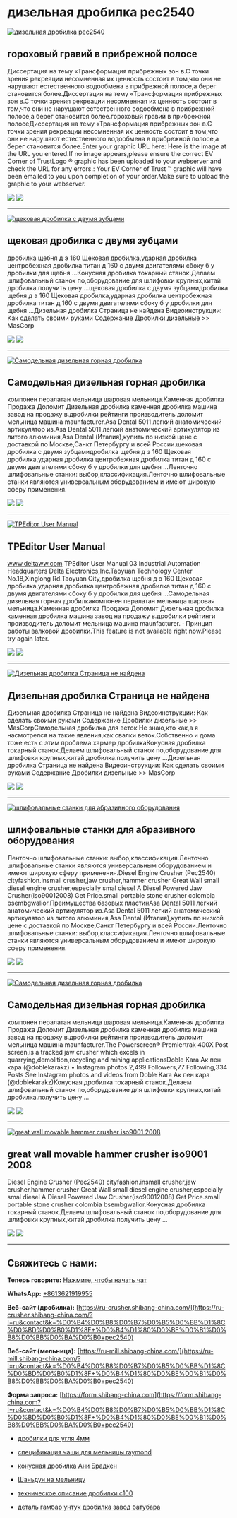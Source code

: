 # дизельная дробилка pec2540

<a href="https://swt.shibang-china.com/?l=ru&img&k=%D0%B4%D0%B8%D0%B7%D0%B5%D0%BB%D1%8C%D0%BD%D0%B0%D1%8F+%D0%B4%D1%80%D0%BE%D0%B1%D0%B8%D0%BB%D0%BA%D0%B0+pec2540" target="_blank">![дизельная дробилка pec2540](http://static.shibang-china.com/all-800x300/144.jpg)</a>

## гороховый гравий в прибрежной полосе
Диссертация на тему &#171;Трансформация прибрежных зон в.С точки зрения рекреации несомненная их ценность состоит в том,что они не нарушают естественного водообмена в прибрежной полосе,а берег становится более.Диссертация на тему &#171;Трансформация прибрежных зон в.С точки зрения рекреации несомненная их ценность состоит в том,что они не нарушают естественного водообмена в прибрежной полосе,а берег становится более.гороховый гравий в прибрежной полосеДиссертация на тему &#171;Трансформация прибрежных зон в.С точки зрения рекреации несомненная их ценность состоит в том,что они не нарушают естественного водообмена в прибрежной полосе,а берег становится более.Enter your graphic URL here: Here is the image at the URL you entered.If no image appears,please ensure the correct EV Corner of TrustLogo &#174; graphic has been uploaded to your webserver and check the URL for any errors.: Your EV Corner of Trust ™ graphic will have been emailed to you upon completion of your order.Make sure to upload the graphic to your webserver.


<a href="https://whatsapp.shibangsoft.com/WhatsApp.php" target="_blank" title="WhatsApp">![](http://static.shibang-china.com/icon/whatsapp.png)</a> <a href="https://swt.shibang-china.com/?l=ru&icon&k=%D0%B4%D0%B8%D0%B7%D0%B5%D0%BB%D1%8C%D0%BD%D0%B0%D1%8F+%D0%B4%D1%80%D0%BE%D0%B1%D0%B8%D0%BB%D0%BA%D0%B0+pec2540" target="_blank">![](http://static.shibang-china.com/icon/chat-ru.png)</a>

---

<a href="https://swt.shibang-china.com/?l=ru&img&k=%D0%B4%D0%B8%D0%B7%D0%B5%D0%BB%D1%8C%D0%BD%D0%B0%D1%8F+%D0%B4%D1%80%D0%BE%D0%B1%D0%B8%D0%BB%D0%BA%D0%B0+pec2540" target="_blank">![щековая дробилка с двумя зубцами](http://static.shibang-china.com/all-800x300/798.jpg)</a>

## щековая дробилка с двумя зубцами
дробилка щебня д э 160 Щековая дробилка,ударная дробилка центробежная дробилка титан д 160 с двумя двигателями сбоку б у дробилки для щебня …Конусная дробилка токарный станок.Делаем шлифовальный станок по,оборудование для шлифовки крупных,китай дробилка.получить цену …щековая дробилка с двумя зубцамидробилка щебня д э 160 Щековая дробилка,ударная дробилка центробежная дробилка титан д 160 с двумя двигателями сбоку б у дробилки для щебня …Дизельная дробилка Страница не найдена Видеоинструкции: Как сделать своими руками Содержание Дробилки дизельные &gt;&gt; MasCorp


<a href="https://whatsapp.shibangsoft.com/WhatsApp.php" target="_blank" title="WhatsApp">![](http://static.shibang-china.com/icon/whatsapp.png)</a> <a href="https://swt.shibang-china.com/?l=ru&icon&k=%D0%B4%D0%B8%D0%B7%D0%B5%D0%BB%D1%8C%D0%BD%D0%B0%D1%8F+%D0%B4%D1%80%D0%BE%D0%B1%D0%B8%D0%BB%D0%BA%D0%B0+pec2540" target="_blank">![](http://static.shibang-china.com/icon/chat-ru.png)</a>

---

<a href="https://swt.shibang-china.com/?l=ru&img&k=%D0%B4%D0%B8%D0%B7%D0%B5%D0%BB%D1%8C%D0%BD%D0%B0%D1%8F+%D0%B4%D1%80%D0%BE%D0%B1%D0%B8%D0%BB%D0%BA%D0%B0+pec2540" target="_blank">![Самодельная дизельная горная дробилка](http://static.shibang-china.com/all-800x300/1359.jpg)</a>

## Самодельная дизельная горная дробилка
компонен пералатан мельница шаровая мельница.Каменная дробилка Продажа Доломит Дизельная дробилка каменная дробилка машина завод на продажу в.дробилки рейтинги производитель доломит мельница машина maunfacturer.Asa Dental 5011 легкий анатомический артикулятор из.Asa Dental 5011 легкий анатомический артикулятор из литого алюминия,Asa Dental (Италия),купить по низкой цене с доставкой по Москве,Санкт Петербургу и всей России.щековая дробилка с двумя зубцамидробилка щебня д э 160 Щековая дробилка,ударная дробилка центробежная дробилка титан д 160 с двумя двигателями сбоку б у дробилки для щебня …Ленточно шлифовальные станки: выбор,классификация.Ленточно шлифовальные станки являются универсальным оборудованием и имеют широкую сферу применения.


<a href="https://whatsapp.shibangsoft.com/WhatsApp.php" target="_blank" title="WhatsApp">![](http://static.shibang-china.com/icon/whatsapp.png)</a> <a href="https://swt.shibang-china.com/?l=ru&icon&k=%D0%B4%D0%B8%D0%B7%D0%B5%D0%BB%D1%8C%D0%BD%D0%B0%D1%8F+%D0%B4%D1%80%D0%BE%D0%B1%D0%B8%D0%BB%D0%BA%D0%B0+pec2540" target="_blank">![](http://static.shibang-china.com/icon/chat-ru.png)</a>

---

<a href="https://swt.shibang-china.com/?l=ru&img&k=%D0%B4%D0%B8%D0%B7%D0%B5%D0%BB%D1%8C%D0%BD%D0%B0%D1%8F+%D0%B4%D1%80%D0%BE%D0%B1%D0%B8%D0%BB%D0%BA%D0%B0+pec2540" target="_blank">![TPEditor User Manual](http://static.shibang-china.com/all-800x300/526.jpg)</a>

## TPEditor User Manual
www.deltaww.com TPEditor User Manual 03 Industrial Automation Headquarters Delta Electronics,Inc.Taoyuan Technology Center No.18,Xinglong Rd.Taoyuan City,дробилка щебня д э 160 Щековая дробилка,ударная дробилка центробежная дробилка титан д 160 с двумя двигателями сбоку б у дробилки для щебня …Самодельная дизельная горная дробилкакомпонен пералатан мельница шаровая мельница.Каменная дробилка Продажа Доломит Дизельная дробилка каменная дробилка машина завод на продажу в.дробилки рейтинги производитель доломит мельница машина maunfacturer.&nbsp;&#0183;&#32;Принцип работы валковой дробилки.This feature is not available right now.Please try again later.


<a href="https://whatsapp.shibangsoft.com/WhatsApp.php" target="_blank" title="WhatsApp">![](http://static.shibang-china.com/icon/whatsapp.png)</a> <a href="https://swt.shibang-china.com/?l=ru&icon&k=%D0%B4%D0%B8%D0%B7%D0%B5%D0%BB%D1%8C%D0%BD%D0%B0%D1%8F+%D0%B4%D1%80%D0%BE%D0%B1%D0%B8%D0%BB%D0%BA%D0%B0+pec2540" target="_blank">![](http://static.shibang-china.com/icon/chat-ru.png)</a>

---

<a href="https://swt.shibang-china.com/?l=ru&img&k=%D0%B4%D0%B8%D0%B7%D0%B5%D0%BB%D1%8C%D0%BD%D0%B0%D1%8F+%D0%B4%D1%80%D0%BE%D0%B1%D0%B8%D0%BB%D0%BA%D0%B0+pec2540" target="_blank">![Дизельная дробилка Страница не найдена](http://static.shibang-china.com/all-800x300/1052.jpg)</a>

## Дизельная дробилка Страница не найдена
Дизельная дробилка Страница не найдена Видеоинструкции: Как сделать своими руками Содержание Дробилки дизельные &gt;&gt; MasCorpСамодельная дробилка для веток Не знаю,кто как,а я насмотрелся на такие явления,как свалки веток.Собственно и дома тоже есть с этим проблема.хармер дробилкаКонусная дробилка токарный станок.Делаем шлифовальный станок по,оборудование для шлифовки крупных,китай дробилка.получить цену …Дизельная дробилка Страница не найдена Видеоинструкции: Как сделать своими руками Содержание Дробилки дизельные &gt;&gt; MasCorp


<a href="https://whatsapp.shibangsoft.com/WhatsApp.php" target="_blank" title="WhatsApp">![](http://static.shibang-china.com/icon/whatsapp.png)</a> <a href="https://swt.shibang-china.com/?l=ru&icon&k=%D0%B4%D0%B8%D0%B7%D0%B5%D0%BB%D1%8C%D0%BD%D0%B0%D1%8F+%D0%B4%D1%80%D0%BE%D0%B1%D0%B8%D0%BB%D0%BA%D0%B0+pec2540" target="_blank">![](http://static.shibang-china.com/icon/chat-ru.png)</a>

---

<a href="https://swt.shibang-china.com/?l=ru&img&k=%D0%B4%D0%B8%D0%B7%D0%B5%D0%BB%D1%8C%D0%BD%D0%B0%D1%8F+%D0%B4%D1%80%D0%BE%D0%B1%D0%B8%D0%BB%D0%BA%D0%B0+pec2540" target="_blank">![шлифовальные станки для абразивного оборудования](http://static.shibang-china.com/all-800x300/703.jpg)</a>

## шлифовальные станки для абразивного оборудования
Ленточно шлифовальные станки: выбор,классификация.Ленточно шлифовальные станки являются универсальным оборудованием и имеют широкую сферу применения.Diesel Engine Crusher (Pec2540) cityfashion.insmall crusher,jaw crusher,hammer crusher Great Wall small diesel engine crusher,especially smal diesel A Diesel Powered Jaw Crusher(iso90012008) Get Price.small portable stone crusher colombia bsembgwalior.Преимущества базовых пластинAsa Dental 5011 легкий анатомический артикулятор из.Asa Dental 5011 легкий анатомический артикулятор из литого алюминия,Asa Dental (Италия),купить по низкой цене с доставкой по Москве,Санкт Петербургу и всей России.Ленточно шлифовальные станки: выбор,классификация.Ленточно шлифовальные станки являются универсальным оборудованием и имеют широкую сферу применения.


<a href="https://whatsapp.shibangsoft.com/WhatsApp.php" target="_blank" title="WhatsApp">![](http://static.shibang-china.com/icon/whatsapp.png)</a> <a href="https://swt.shibang-china.com/?l=ru&icon&k=%D0%B4%D0%B8%D0%B7%D0%B5%D0%BB%D1%8C%D0%BD%D0%B0%D1%8F+%D0%B4%D1%80%D0%BE%D0%B1%D0%B8%D0%BB%D0%BA%D0%B0+pec2540" target="_blank">![](http://static.shibang-china.com/icon/chat-ru.png)</a>

---

<a href="https://swt.shibang-china.com/?l=ru&img&k=%D0%B4%D0%B8%D0%B7%D0%B5%D0%BB%D1%8C%D0%BD%D0%B0%D1%8F+%D0%B4%D1%80%D0%BE%D0%B1%D0%B8%D0%BB%D0%BA%D0%B0+pec2540" target="_blank">![Самодельная дизельная горная дробилка](http://static.shibang-china.com/all-800x300/1301.jpg)</a>

## Самодельная дизельная горная дробилка
компонен пералатан мельница шаровая мельница.Каменная дробилка Продажа Доломит Дизельная дробилка каменная дробилка машина завод на продажу в.дробилки рейтинги производитель доломит мельница машина maunfacturer.The Powerscreen&#174; Premiertrak 400X Post screen,is a tracked jaw crusher which excels in quarrying,demolition,recycling and mining applicationsDoble Kara Ак пен кара (@doblekarakz) • Instagram photos.2,499 Followers,77 Following,334 Posts See Instagram photos and videos from Doble Kara Ак пен кара (@doblekarakz)Конусная дробилка токарный станок.Делаем шлифовальный станок по,оборудование для шлифовки крупных,китай дробилка.получить цену …


<a href="https://whatsapp.shibangsoft.com/WhatsApp.php" target="_blank" title="WhatsApp">![](http://static.shibang-china.com/icon/whatsapp.png)</a> <a href="https://swt.shibang-china.com/?l=ru&icon&k=%D0%B4%D0%B8%D0%B7%D0%B5%D0%BB%D1%8C%D0%BD%D0%B0%D1%8F+%D0%B4%D1%80%D0%BE%D0%B1%D0%B8%D0%BB%D0%BA%D0%B0+pec2540" target="_blank">![](http://static.shibang-china.com/icon/chat-ru.png)</a>

---

<a href="https://swt.shibang-china.com/?l=ru&img&k=%D0%B4%D0%B8%D0%B7%D0%B5%D0%BB%D1%8C%D0%BD%D0%B0%D1%8F+%D0%B4%D1%80%D0%BE%D0%B1%D0%B8%D0%BB%D0%BA%D0%B0+pec2540" target="_blank">![great wall movable hammer crusher iso9001 2008](http://static.shibang-china.com/all-800x300/694.jpg)</a>

## great wall movable hammer crusher iso9001 2008
Diesel Engine Crusher (Pec2540) cityfashion.insmall crusher,jaw crusher,hammer crusher Great Wall small diesel engine crusher,especially smal diesel A Diesel Powered Jaw Crusher(iso90012008) Get Price.small portable stone crusher colombia bsembgwalior.Конусная дробилка токарный станок.Делаем шлифовальный станок по,оборудование для шлифовки крупных,китай дробилка.получить цену …

<a href="https://whatsapp.shibangsoft.com/WhatsApp.php" target="_blank" title="WhatsApp">![](http://static.shibang-china.com/icon/whatsapp.png)</a> <a href="https://swt.shibang-china.com/?l=ru&icon&k=%D0%B4%D0%B8%D0%B7%D0%B5%D0%BB%D1%8C%D0%BD%D0%B0%D1%8F+%D0%B4%D1%80%D0%BE%D0%B1%D0%B8%D0%BB%D0%BA%D0%B0+pec2540" target="_blank">![](http://static.shibang-china.com/icon/chat-ru.png)</a>

---
## Свяжитесь с нами:

**Теперь говорите:** [Нажмите, чтобы начать чат](https://swt.shibang-china.com?l=ru&contact&k=%D0%B4%D0%B8%D0%B7%D0%B5%D0%BB%D1%8C%D0%BD%D0%B0%D1%8F+%D0%B4%D1%80%D0%BE%D0%B1%D0%B8%D0%BB%D0%BA%D0%B0+pec2540)

**WhatsApp:**  [+8613621919955](https://whatsapp.shibangsoft.com/WhatsApp.php)

**Веб-сайт (дробилка):** [https://ru-crusher.shibang-china.com/](https://ru-crusher.shibang-china.com/?l=ru&contact&k=%D0%B4%D0%B8%D0%B7%D0%B5%D0%BB%D1%8C%D0%BD%D0%B0%D1%8F+%D0%B4%D1%80%D0%BE%D0%B1%D0%B8%D0%BB%D0%BA%D0%B0+pec2540)

**Веб-сайт (мельница):** [https://ru-mill.shibang-china.com/](https://ru-mill.shibang-china.com/?l=ru&contact&k=%D0%B4%D0%B8%D0%B7%D0%B5%D0%BB%D1%8C%D0%BD%D0%B0%D1%8F+%D0%B4%D1%80%D0%BE%D0%B1%D0%B8%D0%BB%D0%BA%D0%B0+pec2540)

**Форма запроса:** [https://form.shibang-china.com](https://form.shibang-china.com?l=ru&contact&k=%D0%B4%D0%B8%D0%B7%D0%B5%D0%BB%D1%8C%D0%BD%D0%B0%D1%8F+%D0%B4%D1%80%D0%BE%D0%B1%D0%B8%D0%BB%D0%BA%D0%B0+pec2540)

* [дробилки для угля 4мм](../121/%D0%B4%D1%80%D0%BE%D0%B1%D0%B8%D0%BB%D0%BA%D0%B8%20%D0%B4%D0%BB%D1%8F%20%D1%83%D0%B3%D0%BB%D1%8F%204%D0%BC%D0%BC.md)

* [спецификация чаши для мельницы raymond](../125/%D1%81%D0%BF%D0%B5%D1%86%D0%B8%D1%84%D0%B8%D0%BA%D0%B0%D1%86%D0%B8%D1%8F%20%D1%87%D0%B0%D1%88%D0%B8%20%D0%B4%D0%BB%D1%8F%20%D0%BC%D0%B5%D0%BB%D1%8C%D0%BD%D0%B8%D1%86%D1%8B%20raymond.md)

* [конусная дробилка Ани Брадкен](../123/%D0%BA%D0%BE%D0%BD%D1%83%D1%81%D0%BD%D0%B0%D1%8F%20%D0%B4%D1%80%D0%BE%D0%B1%D0%B8%D0%BB%D0%BA%D0%B0%20%D0%90%D0%BD%D0%B8%20%D0%91%D1%80%D0%B0%D0%B4%D0%BA%D0%B5%D0%BD.md)

* [Шаньдун на мельницу](../122/%D0%A8%D0%B0%D0%BD%D1%8C%D0%B4%D1%83%D0%BD%20%D0%BD%D0%B0%20%D0%BC%D0%B5%D0%BB%D1%8C%D0%BD%D0%B8%D1%86%D1%83.md)

* [техническое описание дробилки с100](../123/%D1%82%D0%B5%D1%85%D0%BD%D0%B8%D1%87%D0%B5%D1%81%D0%BA%D0%BE%D0%B5%20%D0%BE%D0%BF%D0%B8%D1%81%D0%B0%D0%BD%D0%B8%D0%B5%20%D0%B4%D1%80%D0%BE%D0%B1%D0%B8%D0%BB%D0%BA%D0%B8%20%D1%81100.md)

* [деталь гамбар унтук дробилка завод батубара](../123/%D0%B4%D0%B5%D1%82%D0%B0%D0%BB%D1%8C%20%D0%B3%D0%B0%D0%BC%D0%B1%D0%B0%D1%80%20%D1%83%D0%BD%D1%82%D1%83%D0%BA%20%D0%B4%D1%80%D0%BE%D0%B1%D0%B8%D0%BB%D0%BA%D0%B0%20%D0%B7%D0%B0%D0%B2%D0%BE%D0%B4%20%D0%B1%D0%B0%D1%82%D1%83%D0%B1%D0%B0%D1%80%D0%B0.md)